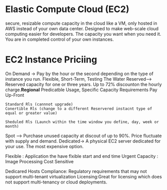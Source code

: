 # Elastic Compute Cloud (EC2)
secure, resizable compute capacity in the cloud
like a VM, only hosted in AWS instead of your own data center.
Designed to make web-scale cloud computing easier for developers.
The capacity you want when you need it.
You are in completed control of your own instances.

# EC2 Instance Priciing 
On Demand -> Pay by the hour or the second depending on the type of instance you run.
    Flexible, Short-Term, Testing The Water
Reserved--> Reserved capacity for one or three years. Up to 72% discounton the hourly charge.**Regional**
    Predicatble Usage, Specific Capacity Requirements 
    Pay Up-Front

    Standard Rls (cannnot upgrade)
    Conertible Rls (change to a different Reservered instacnt type of equal or greater value)

    Sheduled Rls (Launch within the time window you define, day, week or month)


Spot --> Purchase unused capacity at discout of up to 90%. Price fluctuate with supply and demand.
Dedicated-> A physical EC2 server dedicated for your use. The most expensive option.

Flexible : Application the have flxible start and end time
Urgent Capacity : Image Processing
Cost Sensitive

Dedicared Hosts 
    Compliance: Regulatory requirements that may not support multi-tenant virtualization 
    Licensing:Great for licensing which does not support multi-tenancy or cloud deployments.
